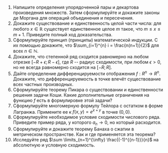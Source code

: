 1. Напишите определения упорядоченной пары и декартова произведения множеств. Затем сформулируйте и докажите законы де Моргана для операций объединения и пересечения.
2. Докажите существование и единственность целой части числа: для любого $x\in\mathbb{R}$ существует единственное целое $m$ такое, что $m \le x \le m+1$. Приведите полный ход доказательства.
3. Сформулируйте принцип (принципы) математической индукции. С их помощью докажите, что $\sum_{i=1}^{n} i = \frac{n(n+1)}{2}$ для всех $n \in \mathbb{N}$.
4. Докажите, что степенной ряд сходится равномерно на любом отрезке $[-R + \epsilon; R -  \epsilon]$, где $R$ -- радиус сходимости, при любом $\epsilon > 0$, но не всегда равномерно сходится на $[-R;R]$.
5. Дайте определение дифференцируемости отображения $f: R^{n} \to R^{{n}}$. Докажите, что дифференцируемость в точке влечёт существование всех частных производных.
6. Сформулируйте теорему Пикара о существовании и единственности решения задачи Коши. Какие дополнительные ограничения на функцию $f$ есть в формулировке этой задачи?
1. Сформулируйте многомерную формулу Тейлора с остатком в форме Лагранжа. Примените ее к $f(x,y) = e^{{x+y}}$ в точке $(0,0)$.
1. Сформулируйте необходимое условие сходимости числового ряда. Приведите пример ряда, у которого $a_{n} \to 0$, но который расходится.
9. Сформулируйте и докажите теорему Банаха о сжатии в метрическом пространстве. Как и где применяется эта теорема?
10. Исследуйте ряд $\sum \limits_{n=1}^{\infty} \frac{(-1)^{{n-1}}}{n}$ на абсолютную и условную сходимость.
